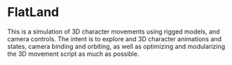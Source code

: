 # FlatLand

This is a simulation of 3D character movements using rigged models, and camera controls. The intent is to explore and 3D character animations and states, camera binding and orbiting, as well as optimizing and modularizing the 3D movement script as much as possible.

